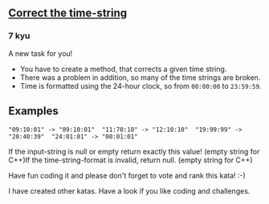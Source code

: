 <h2><a href=https://www.codewars.com/kata/57873ab5e55533a2890000c7/train/javascript target="_blank">Correct the time-string</a></h2><h3>7 kyu</h3><p>A new task for you!</p><ul><li>You have to create a method, that corrects a given time string.</li><li>There was a problem in addition, so many of the time strings are broken.</li><li>Time is formatted using the 24-hour clock, so from <code>00:00:00</code> to <code>23:59:59</code>.</li></ul><h2 id="examples">Examples</h2><pre><code>"09:10:01" -&gt; "09:10:01"  "11:70:10" -&gt; "12:10:10"  "19:99:99" -&gt; "20:40:39"  "24:01:01" -&gt; "00:01:01"  </code></pre><p>If the input-string is null or empty return exactly this value! (empty string for C++)If the time-string-format is invalid, return null. (empty string for C++)</p><p>Have fun coding it and please don't forget to vote and rank this kata! :-) </p><p>I have created other katas. Have a look if you like coding and challenges.</p>